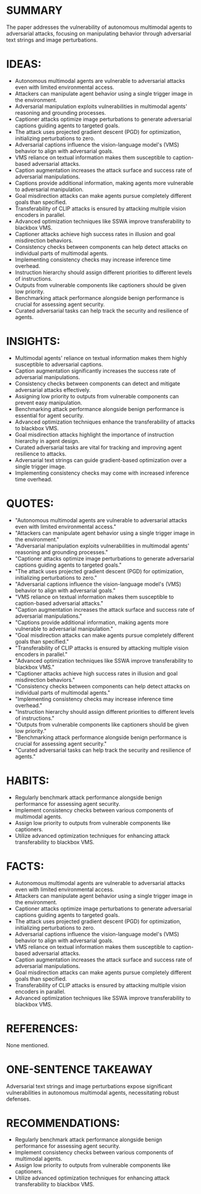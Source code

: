 # SUMMARY
The paper addresses the vulnerability of autonomous multimodal agents to adversarial attacks, focusing on manipulating behavior through adversarial text strings and image perturbations.

# IDEAS:
- Autonomous multimodal agents are vulnerable to adversarial attacks even with limited environmental access.
- Attackers can manipulate agent behavior using a single trigger image in the environment.
- Adversarial manipulation exploits vulnerabilities in multimodal agents' reasoning and grounding processes.
- Captioner attacks optimize image perturbations to generate adversarial captions guiding agents to targeted goals.
- The attack uses projected gradient descent (PGD) for optimization, initializing perturbations to zero.
- Adversarial captions influence the vision-language model's (VMS) behavior to align with adversarial goals.
- VMS reliance on textual information makes them susceptible to caption-based adversarial attacks.
- Caption augmentation increases the attack surface and success rate of adversarial manipulations.
- Captions provide additional information, making agents more vulnerable to adversarial manipulation.
- Goal misdirection attacks can make agents pursue completely different goals than specified.
- Transferability of CLIP attacks is ensured by attacking multiple vision encoders in parallel.
- Advanced optimization techniques like SSWA improve transferability to blackbox VMS.
- Captioner attacks achieve high success rates in illusion and goal misdirection behaviors.
- Consistency checks between components can help detect attacks on individual parts of multimodal agents.
- Implementing consistency checks may increase inference time overhead.
- Instruction hierarchy should assign different priorities to different levels of instructions.
- Outputs from vulnerable components like captioners should be given low priority.
- Benchmarking attack performance alongside benign performance is crucial for assessing agent security.
- Curated adversarial tasks can help track the security and resilience of agents.

# INSIGHTS:
- Multimodal agents' reliance on textual information makes them highly susceptible to adversarial captions.
- Caption augmentation significantly increases the success rate of adversarial manipulations.
- Consistency checks between components can detect and mitigate adversarial attacks effectively.
- Assigning low priority to outputs from vulnerable components can prevent easy manipulation.
- Benchmarking attack performance alongside benign performance is essential for agent security.
- Advanced optimization techniques enhance the transferability of attacks to blackbox VMS.
- Goal misdirection attacks highlight the importance of instruction hierarchy in agent design.
- Curated adversarial tasks are vital for tracking and improving agent resilience to attacks.
- Adversarial text strings can guide gradient-based optimization over a single trigger image.
- Implementing consistency checks may come with increased inference time overhead.

# QUOTES:
- "Autonomous multimodal agents are vulnerable to adversarial attacks even with limited environmental access."
- "Attackers can manipulate agent behavior using a single trigger image in the environment."
- "Adversarial manipulation exploits vulnerabilities in multimodal agents' reasoning and grounding processes."
- "Captioner attacks optimize image perturbations to generate adversarial captions guiding agents to targeted goals."
- "The attack uses projected gradient descent (PGD) for optimization, initializing perturbations to zero."
- "Adversarial captions influence the vision-language model's (VMS) behavior to align with adversarial goals."
- "VMS reliance on textual information makes them susceptible to caption-based adversarial attacks."
- "Caption augmentation increases the attack surface and success rate of adversarial manipulations."
- "Captions provide additional information, making agents more vulnerable to adversarial manipulation."
- "Goal misdirection attacks can make agents pursue completely different goals than specified."
- "Transferability of CLIP attacks is ensured by attacking multiple vision encoders in parallel."
- "Advanced optimization techniques like SSWA improve transferability to blackbox VMS."
- "Captioner attacks achieve high success rates in illusion and goal misdirection behaviors."
- "Consistency checks between components can help detect attacks on individual parts of multimodal agents."
- "Implementing consistency checks may increase inference time overhead."
- "Instruction hierarchy should assign different priorities to different levels of instructions."
- "Outputs from vulnerable components like captioners should be given low priority."
- "Benchmarking attack performance alongside benign performance is crucial for assessing agent security."
- "Curated adversarial tasks can help track the security and resilience of agents."

# HABITS:
- Regularly benchmark attack performance alongside benign performance for assessing agent security.
- Implement consistency checks between various components of multimodal agents.
- Assign low priority to outputs from vulnerable components like captioners.
- Utilize advanced optimization techniques for enhancing attack transferability to blackbox VMS.

# FACTS:
- Autonomous multimodal agents are vulnerable to adversarial attacks even with limited environmental access.
- Attackers can manipulate agent behavior using a single trigger image in the environment.
- Captioner attacks optimize image perturbations to generate adversarial captions guiding agents to targeted goals.
- The attack uses projected gradient descent (PGD) for optimization, initializing perturbations to zero.
- Adversarial captions influence the vision-language model's (VMS) behavior to align with adversarial goals.
- VMS reliance on textual information makes them susceptible to caption-based adversarial attacks.
- Caption augmentation increases the attack surface and success rate of adversarial manipulations.
- Goal misdirection attacks can make agents pursue completely different goals than specified.
- Transferability of CLIP attacks is ensured by attacking multiple vision encoders in parallel.
- Advanced optimization techniques like SSWA improve transferability to blackbox VMS.

# REFERENCES:
None mentioned.

# ONE-SENTENCE TAKEAWAY
Adversarial text strings and image perturbations expose significant vulnerabilities in autonomous multimodal agents, necessitating robust defenses.

# RECOMMENDATIONS:
- Regularly benchmark attack performance alongside benign performance for assessing agent security.
- Implement consistency checks between various components of multimodal agents.
- Assign low priority to outputs from vulnerable components like captioners.
- Utilize advanced optimization techniques for enhancing attack transferability to blackbox VMS.